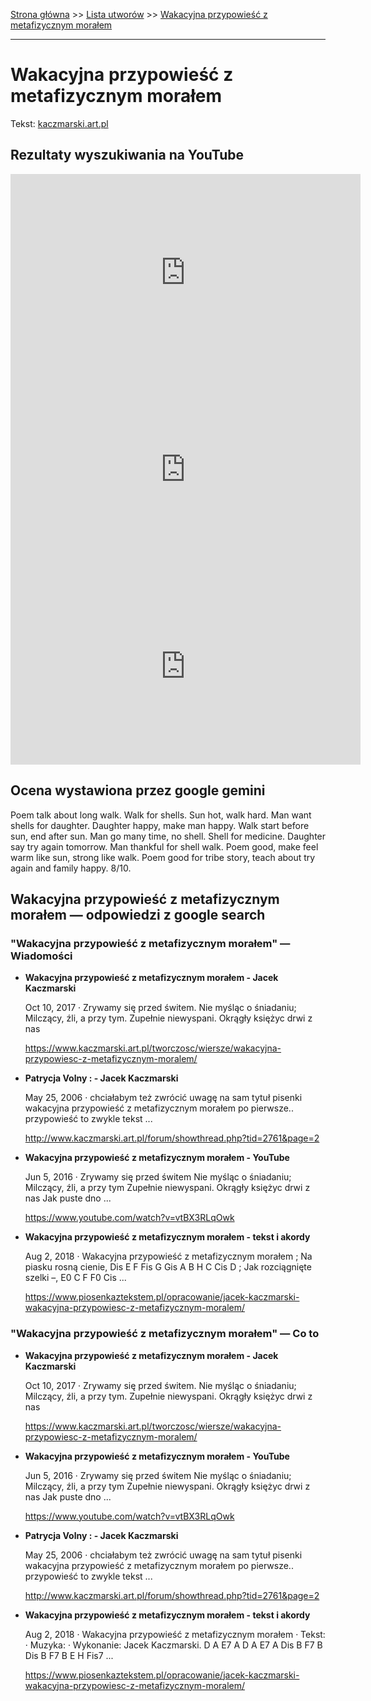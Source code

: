 [Strona główna](../index.md) >> [Lista utworów](../list.md) >> [Wakacyjna przypowieść z metafizycznym morałem](623.md)

---

# Wakacyjna przypowieść z metafizycznym morałem

Tekst: [kaczmarski.art.pl](https://www.kaczmarski.art.pl/tworczosc/wiersze/wakacyjna-przypowiesc-z-metafizycznym-moralem/)

## Rezultaty wyszukiwania na YouTube

<iframe width="560" height="315" src="https://www.youtube.com/embed/vtBX3RLqOwk?si=IdontcarewhotheIRSsendsImnotpayingtaxes" title="YouTube video player" frameborder="0" allow="accelerometer; autoplay; clipboard-write; encrypted-media; gyroscope; picture-in-picture; web-share" referrerpolicy="strict-origin-when-cross-origin" allowfullscreen></iframe>

<iframe width="560" height="315" src="https://www.youtube.com/embed/lq9Af2yIzFM?si=IdontcarewhotheIRSsendsImnotpayingtaxes" title="YouTube video player" frameborder="0" allow="accelerometer; autoplay; clipboard-write; encrypted-media; gyroscope; picture-in-picture; web-share" referrerpolicy="strict-origin-when-cross-origin" allowfullscreen></iframe>

<iframe width="560" height="315" src="https://www.youtube.com/embed/PMFPUqLnN-4?si=IdontcarewhotheIRSsendsImnotpayingtaxes" title="YouTube video player" frameborder="0" allow="accelerometer; autoplay; clipboard-write; encrypted-media; gyroscope; picture-in-picture; web-share" referrerpolicy="strict-origin-when-cross-origin" allowfullscreen></iframe>

## Ocena wystawiona przez google gemini

Poem talk about long walk. Walk for shells. Sun hot, walk hard. Man want shells for daughter. Daughter happy, make man happy. Walk start before sun, end after sun. Man go many time, no shell. Shell for medicine. Daughter say try again tomorrow. Man thankful for shell walk. Poem good, make feel warm like sun, strong like walk. Poem good for tribe story, teach about try again and family happy. 8/10. 


## Wakacyjna przypowieść z metafizycznym morałem — odpowiedzi z google search

### "Wakacyjna przypowieść z metafizycznym morałem" — Wiadomości

- **Wakacyjna przypowieść z metafizycznym morałem - Jacek Kaczmarski**

    Oct 10, 2017  ·  Zrywamy się przed świtem. Nie myśląc o śniadaniu; Milczący, źli, a przy tym. Zupełnie niewyspani. Okrągły księżyc drwi z nas 

   <https://www.kaczmarski.art.pl/tworczosc/wiersze/wakacyjna-przypowiesc-z-metafizycznym-moralem/>
- **Patrycja Volny : - Jacek Kaczmarski**

    May 25, 2006  ·  chciałabym też zwrócić uwagę na sam tytuł pisenki wakacyjna przypowieść z metafizycznym morałem po pierwsze.. przypowieść to zwykle tekst ... 

   <http://www.kaczmarski.art.pl/forum/showthread.php?tid=2761&page=2>
- **Wakacyjna przypowieść z metafizycznym morałem - YouTube**

    Jun 5, 2016  ·  Zrywamy się przed świtem Nie myśląc o śniadaniu; Milczący, źli, a przy tym Zupełnie niewyspani. Okrągły księżyc drwi z nas Jak puste dno ... 

   <https://www.youtube.com/watch?v=vtBX3RLqOwk>
- **Wakacyjna przypowieść z metafizycznym morałem - tekst i akordy**

    Aug 2, 2018  ·  Wakacyjna przypowieść z metafizycznym morałem ; Na piasku rosną cienie, Dis E F Fis G Gis A B H C Cis D ; Jak rozciągnięte szelki –, E0 C F F0 Cis ... 

   <https://www.piosenkaztekstem.pl/opracowanie/jacek-kaczmarski-wakacyjna-przypowiesc-z-metafizycznym-moralem/>

### "Wakacyjna przypowieść z metafizycznym morałem" — Co to

- **Wakacyjna przypowieść z metafizycznym morałem - Jacek Kaczmarski**

    Oct 10, 2017  ·  Zrywamy się przed świtem. Nie myśląc o śniadaniu; Milczący, źli, a przy tym. Zupełnie niewyspani. Okrągły księżyc drwi z nas 

   <https://www.kaczmarski.art.pl/tworczosc/wiersze/wakacyjna-przypowiesc-z-metafizycznym-moralem/>
- **Wakacyjna przypowieść z metafizycznym morałem - YouTube**

    Jun 5, 2016  ·  Zrywamy się przed świtem Nie myśląc o śniadaniu; Milczący, źli, a przy tym Zupełnie niewyspani. Okrągły księżyc drwi z nas Jak puste dno ... 

   <https://www.youtube.com/watch?v=vtBX3RLqOwk>
- **Patrycja Volny : - Jacek Kaczmarski**

    May 25, 2006  ·  chciałabym też zwrócić uwagę na sam tytuł pisenki wakacyjna przypowieść z metafizycznym morałem po pierwsze.. przypowieść to zwykle tekst ... 

   <http://www.kaczmarski.art.pl/forum/showthread.php?tid=2761&page=2>
- **Wakacyjna przypowieść z metafizycznym morałem - tekst i akordy**

    Aug 2, 2018  ·  Wakacyjna przypowieść z metafizycznym morałem · Tekst: · Muzyka: · Wykonanie: Jacek Kaczmarski. D A E7 A D A E7 A Dis B F7 B Dis B F7 B E H Fis7 ... 

   <https://www.piosenkaztekstem.pl/opracowanie/jacek-kaczmarski-wakacyjna-przypowiesc-z-metafizycznym-moralem/>

